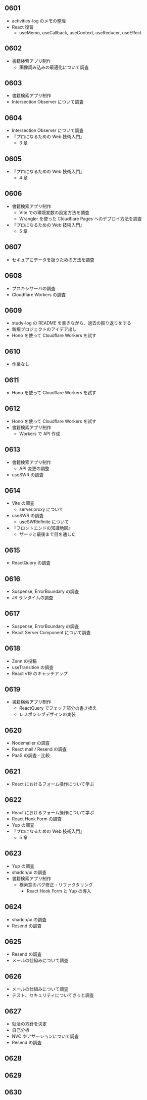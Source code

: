## 0601

- activities-log のメモの整理
- React 復習
  - useMemo, useCallback, useContext, useReducer, useEffect

## 0602

- 書籍検索アプリ制作
  - 画像読み込みの最適化について調査

## 0603

- 書籍検索アプリ制作
- Intersection Observer について調査

## 0604

- Intersection Observer について調査
- 『プロになるための Web 技術入門』
  - 3 章

## 0605

- 『プロになるための Web 技術入門』
  - 4 章

## 0606

- 書籍検索アプリ制作
  - Vite での環境変数の設定方法を調査
  - Wrangler を使った Cloudflare Pages へのデプロイ方法を調査
- 『プロになるための Web 技術入門』
  - 5 章

## 0607

- セキュアにデータを扱うための方法を調査

## 0608

- プロキシサーバの調査
- Cloudflare Workers の調査

## 0609

- study-log の README を書きながら、過去の振り返りをする
- 新規プロジェクトのアイデア出し
- Hono を使って Cloudflare Workers を試す

## 0610

- 作業なし

## 0611

- Hono を使って Cloudflare Workers を試す

## 0612

- Hono を使って Cloudflare Workers を試す
- 書籍検索アプリ制作
  - Workers で API 作成

## 0613

- 書籍検索アプリ制作
  - API 変更の調整
- useSWR の調査

## 0614

- Vite の調査
  - server.proxy について
- useSWR の調査
  - useSWRInfinite について
- 『フロントエンドの知識地図』
  - ザーッと最後まで目を通した

## 0615

- ReactQuery の調査

## 0616

- Suspense, ErrorBoundary の調査
- JS ランタイムの調査

## 0617

- Suspense, ErrorBoundary の調査
- React Server Component について調査

## 0618

- Zenn の投稿
- useTransition の調査
- React v19 のキャッチアップ

## 0619

- 書籍検索アプリ制作
  - ReactQuery でフェッチ部分の書き換え
  - レスポンシブデザインの実装

## 0620

- Nodemailer の調査
- React mail / Resend の調査
- PaaS の調査・比較

## 0621

- React におけるフォーム操作について学ぶ

## 0622

- React におけるフォーム操作について学ぶ
- React Hook Form の調査
- Yup の調査
- 『プロになるための Web 技術入門』
  - 5 章

## 0623

- Yup の調査
- shadcn/ui の調査
- 書籍検索アプリ制作
  - 検索窓のバグ修正・リファクタリング
    - React Hook Form と Yup の導入

## 0624

- shadcn/ui の調査
- Resend の調査

## 0625

- Resend の調査
- メールの仕組みについて調査

## 0626

- メールの仕組みについて調査
- テスト、セキュリティについてざっと調査

## 0627

- 就活の方針を決定
- 自己分析
- NVC やアサーションについて調査
- Resend の調査

## 0628

<!-- - 書籍検索アプリ制作
  - お問い合わせページの実装 -->

## 0629

## 0630
